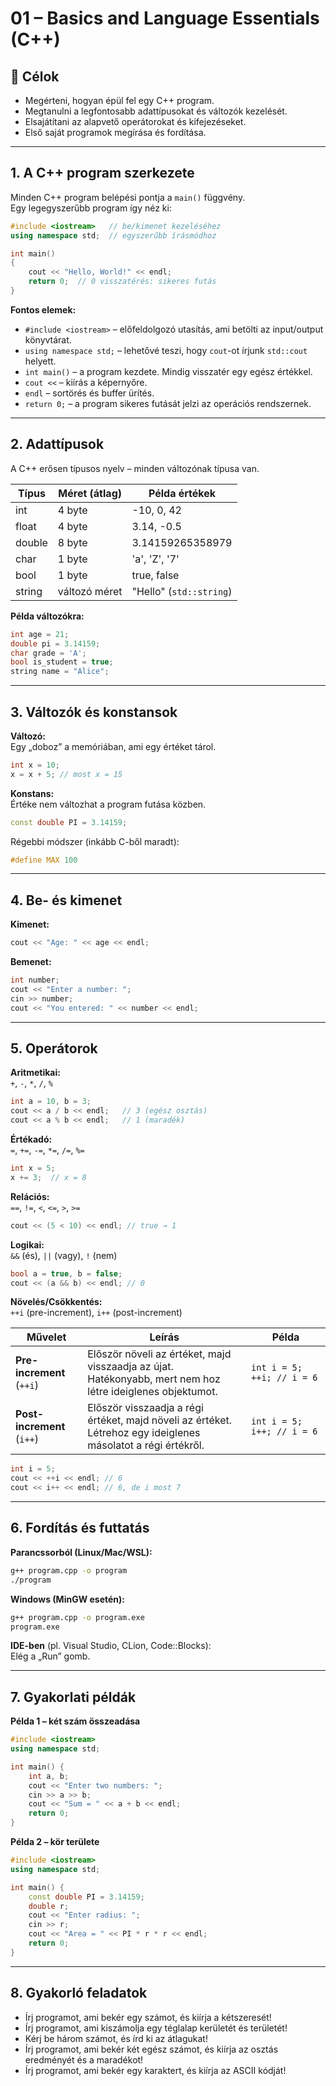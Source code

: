 # 01 – Basics and Language Essentials (C++)

## 🎯 Célok

- Megérteni, hogyan épül fel egy C++ program.
- Megtanulni a legfontosabb adattípusokat és változók kezelését.
- Elsajátítani az alapvető operátorokat és kifejezéseket.
- Első saját programok megírása és fordítása.

---

## 1. A C++ program szerkezete

Minden C++ program belépési pontja a `main()` függvény.  
Egy legegyszerűbb program így néz ki:

```cpp
#include <iostream>   // be/kimenet kezeléséhez
using namespace std;  // egyszerűbb írásmódhoz

int main() 
{
    cout << "Hello, World!" << endl;
    return 0;  // 0 visszatérés: sikeres futás
}
```

**Fontos elemek:**

- `#include <iostream>` – előfeldolgozó utasítás, ami betölti az input/output könyvtárat.
- `using namespace std;` – lehetővé teszi, hogy `cout`-ot írjunk `std::cout` helyett.
- `int main()` – a program kezdete. Mindig visszatér egy egész értékkel.
- `cout <<` – kiírás a képernyőre.
- `endl` – sortörés és buffer ürítés.
- `return 0;` – a program sikeres futását jelzi az operációs rendszernek.

---

## 2. Adattípusok

A C++ erősen típusos nyelv – minden változónak típusa van.

| Típus   | Méret (átlag) | Példa értékek           |
|---------|---------------|-------------------------|
| int     | 4 byte        | -10, 0, 42              |
| float   | 4 byte        | 3.14, -0.5              |
| double  | 8 byte        | 3.14159265358979        |
| char    | 1 byte        | 'a', 'Z', '7'           |
| bool    | 1 byte        | true, false             |
| string  | változó méret | "Hello" (`std::string`) |

**Példa változókra:**

```cpp
int age = 21;
double pi = 3.14159;
char grade = 'A';
bool is_student = true;
string name = "Alice";
```

---

## 3. Változók és konstansok

**Változó:**  
Egy „doboz” a memóriában, ami egy értéket tárol.

```cpp
int x = 10;
x = x + 5; // most x = 15
```

**Konstans:**  
Értéke nem változhat a program futása közben.

```cpp
const double PI = 3.14159;
```

Régebbi módszer (inkább C-ből maradt):

```cpp
#define MAX 100
```

---

## 4. Be- és kimenet

**Kimenet:**

```cpp
cout << "Age: " << age << endl;
```

**Bemenet:**

```cpp
int number;
cout << "Enter a number: ";
cin >> number;
cout << "You entered: " << number << endl;
```

---

## 5. Operátorok

**Aritmetikai:**  
`+`, `-`, `*`, `/`, `%`

```cpp
int a = 10, b = 3;
cout << a / b << endl;   // 3 (egész osztás)
cout << a % b << endl;   // 1 (maradék)
```

**Értékadó:**  
`=`, `+=`, `-=`, `*=`, `/=`, `%=`  

```cpp
int x = 5;
x += 3;  // x = 8
```

**Relációs:**  
`==`, `!=`, `<`, `<=`, `>`, `>=`

```cpp
cout << (5 < 10) << endl; // true → 1
```

**Logikai:**  
`&&` (és), `||` (vagy), `!` (nem)

```cpp
bool a = true, b = false;
cout << (a && b) << endl; // 0
```

**Növelés/Csökkentés:**  
`++i` (pre-increment), `i++` (post-increment)

| Művelet         | Leírás                                      | Példa                |
|-----------------|---------------------------------------------|----------------------|
| **Pre-increment**<br>(`++i`)  | Először növeli az értéket, majd visszaadja az újat.<br>Hatékonyabb, mert nem hoz létre ideiglenes objektumot. | `int i = 5; ++i; // i = 6` |
| **Post-increment**<br>(`i++`) | Először visszaadja a régi értéket, majd növeli az értéket.<br>Létrehoz egy ideiglenes másolatot a régi értékről. | `int i = 5; i++; // i = 6` |


```cpp
int i = 5;
cout << ++i << endl; // 6
cout << i++ << endl; // 6, de i most 7
```

---

## 6. Fordítás és futtatás

**Parancssorból (Linux/Mac/WSL):**

```sh
g++ program.cpp -o program
./program
```

**Windows (MinGW esetén):**

```sh
g++ program.cpp -o program.exe
program.exe
```

**IDE-ben** (pl. Visual Studio, CLion, Code::Blocks):  
Elég a „Run” gomb.

---

## 7. Gyakorlati példák

**Példa 1 – két szám összeadása**

```cpp
#include <iostream>
using namespace std;

int main() {
    int a, b;
    cout << "Enter two numbers: ";
    cin >> a >> b;
    cout << "Sum = " << a + b << endl;
    return 0;
}
```

**Példa 2 – kör területe**

```cpp
#include <iostream>
using namespace std;

int main() {
    const double PI = 3.14159;
    double r;
    cout << "Enter radius: ";
    cin >> r;
    cout << "Area = " << PI * r * r << endl;
    return 0;
}
```

---

## 8. Gyakorló feladatok

- Írj programot, ami bekér egy számot, és kiírja a kétszeresét!
- Írj programot, ami kiszámolja egy téglalap kerületét és területét!
- Kérj be három számot, és írd ki az átlagukat!
- Írj programot, ami bekér két egész számot, és kiírja az osztás eredményét és a maradékot!
- Írj programot, ami bekér egy karaktert, és kiírja az ASCII kódját!
